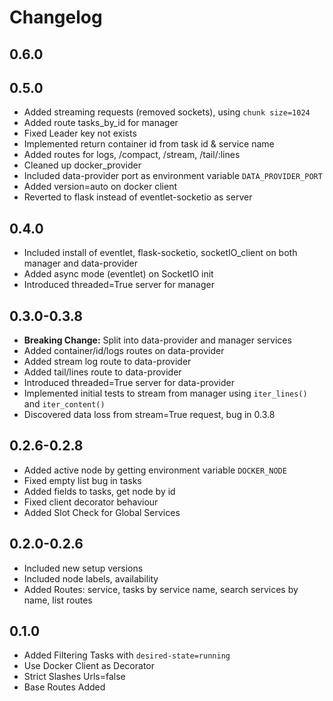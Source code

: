 # Changelog

## 0.6.0

## 0.5.0

- Added streaming requests (removed sockets), using `chunk size=1024`
- Added route tasks_by_id for manager
- Fixed Leader key not exists
- Implemented return container id from task id & service name
- Added routes for logs, /compact, /stream, /tail/:lines
- Cleaned up docker_provider
- Included data-provider port as environment variable `DATA_PROVIDER_PORT`
- Added version=auto on docker client
- Reverted to flask instead of eventlet-socketio as server

## 0.4.0

- Included install of eventlet, flask-socketio, socketIO_client on both manager and data-provider
- Added async mode (eventlet) on SocketIO init
- Introduced threaded=True server for manager

## 0.3.0-0.3.8

- __Breaking Change:__ Split into data-provider and manager services
- Added container/id/logs routes on data-provider
- Added stream log route to data-provider
- Added tail/lines route to data-provider
- Introduced threaded=True server for data-provider
- Implemented initial tests to stream from manager using `iter_lines()` and `iter_content()`
- Discovered data loss from stream=True request, bug in 0.3.8

## 0.2.6-0.2.8

- Added active node by getting environment variable `DOCKER_NODE`
- Fixed empty list bug in tasks
- Added fields to tasks, get node by id
- Fixed client decorator behaviour
- Added Slot Check for Global Services

## 0.2.0-0.2.6

- Included new setup versions
- Included node labels, availability
- Added Routes: service, tasks by service name, search services by name, list routes

## 0.1.0

- Added Filtering Tasks with `desired-state=running`
- Use Docker Client as Decorator
- Strict Slashes Urls=false
- Base Routes Added